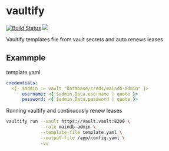 # vaultify

[![Build Status](https://travis-ci.org/ahilsend/vaultify.svg?branch=master)](https://travis-ci.org/ahilsend/vaultify)
[![](https://img.shields.io/badge/docker%20build-automated-blue.svg)](https://hub.docker.com/r/ahilsend/vaultify "docker build - automated")

Vaultify templates file from vault secrets and auto renews leases

## Exammple

template.yaml
```yaml
credentials:
  <{- $admin := vault "database/creds/maindb-admin" }>
      username: <{ $admin.Data.username | quote }>
      password: <{ $admin.Data.password | quote }>
```

Running vaultify and continuously renew leases
```bash
vaultify run --vault https://vault.vault:8200 \
             --role maindb-admin \
             --template-file template.yaml \
             --output-file /app/config.yaml \
             -vv
```
